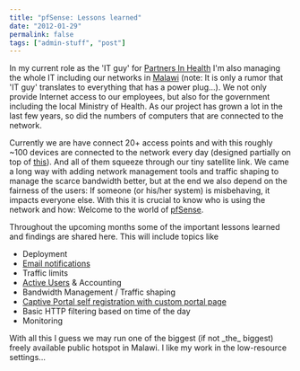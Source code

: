 ```yaml
---
title: "pfSense: Lessons learned"
date: "2012-01-29"
permalink: false
tags: ["admin-stuff", "post"]
---
```


In my current role as the 'IT guy' for [Partners In Health](http://www.pih.org/) I'm also managing the whole IT including our networks in [Malawi](http://www.pih.org/pages/malawi/) (note: It is only a rumor that 'IT guy' translates to everything that has a power plug...). We not only provide Internet access to our employees, but also for the government including the local Ministry of Health. As our project has grown a lot in the last few years, so did the numbers of computers that are connected to the network.

Currently we are have connect 20+ access points and with this roughly ~100 devices are connected to the network every day (designed partially on top of [this](http://x-ian.net/2011/04/18/wifi-performance-faq/)). And all of them squeeze through our tiny satellite link. We came a long way with adding network management tools and traffic shaping to manage the scarce bandwidth better, but at the end we also depend on the fairness of the users: If someone (or his/her system) is misbehaving, it impacts everyone else. With this it is crucial to know who is using the network and how: Welcome to the world of [pfSense](http://pfsense.org/).

Throughout the upcoming months some of the important lessons learned and findings are shared here. This will include topics like

- Deployment
- [Email notifications](http://x-ian.net/2012/02/01/pfsense-sending-emails-through-gmail/)
- Traffic limits
- [Active Users](http://x-ian.net/2012/02/07/pfsense-shows-users-last-connected-to-captive-portal/) & Accounting
- Bandwidth Management / Traffic shaping
- [Captive Portal self registration with custom portal page](http://x-ian.net/2012/02/14/pfsense-self-registration-for-captive-portal/)
- Basic HTTP filtering based on time of the day
- Monitoring

With all this I guess we may run one of the biggest (if not \_the\_ biggest) freely available public hotspot in Malawi. I like my work in the low-resource settings...
